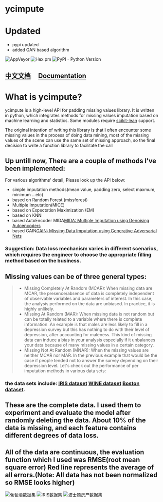 
# ycimpute

# Updated
- pypi updated
- added GAN based algorithm

![AppVeyor](https://img.shields.io/appveyor/ci/gruntjs/grunt.svg)
![Hex.pm](https://img.shields.io/hexpm/l/plug.svg)
![PyPI - Python Version](https://img.shields.io/pypi/pyversions/Django.svg)

## [中文文档]( https://hcmy.gitbooks.io/ycimpute/content/)     [Documentation](https://hcmy.gitbooks.io/ycimpute-api/content/)
# What is ycimpute?
ycimpute is a high-level API for padding missing values library. It is written in python, which integrates methods for missing values imputation based on machine learning and statistics. Some modules require [scikit-lean](http://scikit-learn.org/stable/) support.

The original intention of writing this library is that I often encounter some missing values in the process of doing data mining, most of the missing values of the scene can use the same set of missing approach, so the final decision to write a function library to facilitate the call

## Up untill now, There are a couple of methods I've been implemented:

For various algorithms' detail, Please look up the API below:

- simple imputation methods(mean value, padding zero, select maxmum, minimum ...etc)
- based on Random Forest (missforest)
- Multiple Imputation(MICE)
- based on Expectation Maximization (EM)
- based on KNN
- based AutoEncoder MIDA[MIDA: Multiple Imputation using Denoising Autoencoders](https://arxiv.org/abs/1705.02737)
- based GAIN[GAIN: Missing Data Imputation using Generative Adversarial Nets](https://arxiv.org/abs/1806.02920)

### Suggestion: Data loss mechanism varies in different scenarios, which requires the engineer to choose the appropriate filling method based on the business.
## Missing values can be of three general types:

>+ Missing Completely At Random (MCAR):
    When missing data are MCAR, the presence/absence of data is completely independent of observable variables and parameters of interest. In this case, the analysis performed on the data are unbiased. In practice, it is highly unlikely.
>+ Missing At Random (MAR):
    When missing data is not random but can be totally related to a variable where there is complete information. An example is that males are less likely to fill in a depression survey but this has nothing to do with their level of depression, after accounting for maleness. This kind of missing data can induce a bias in your analysis especially if it unbalances your data because of many missing values in a certain category.
>+ Missing Not At Random (MNAR):
   When the missing values are neither MCAR nor MAR. In the previous example that would be the case if people tended not to answer the survey depending on their depression level.
Let's check out the performance of per imputation methods in various data sets:

### the data sets include: [IRIS dataset](https://github.com/OpenIDEA-YunanUniversity/ycimpute/tree/master/ycimpute/datasets) [WINE dataset](https://github.com/OpenIDEA-YunanUniversity/ycimpute/tree/master/ycimpute/datasets) [Boston dataset](https://github.com/OpenIDEA-YunanUniversity/ycimpute/tree/master/ycimpute/datasets).

## These are the complete data. I used them to experiment and evaluate the model after randomly deleting the data. About 10% of the data is missing, and each feature contains different degrees of data loss.

## All of the data are continuous, the evaluation function which I used was RMSE(root mean square error) Red line represents the average of all errors.(Note: All data has not been normalized so RMSE looks higher)
![葡萄酒数据集](https://github.com/HCMY/ycimpute/blob/master/img/WINE.svg)
![IRIS数据集](https://github.com/HCMY/ycimpute/blob/master/img/IRIS.svg)
![波士顿房产数据集](https://github.com/HCMY/ycimpute/blob/master/img/BOSTON.svg)



